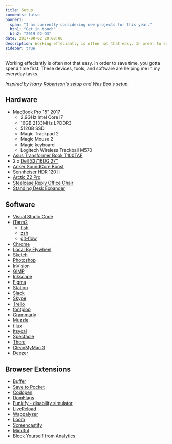 ```yaml
---
title: Setup
comments: false
banner1:
  span: "I am currently considering new projects for this year."
  btn1: "Get in touch"
  btn2: "2019 Q2-Q3"
date: 2017-08-02 20:08:06
description: Working effeciantly is often not that easy. In order to save time, you gotta spend time first. These devices, tools, and software are helping me in my everyday tasks.
sidebar: true
---
```


Working effeciantly is often not that easy. In order to save time, you gotta spend time first. These devices, tools, and software are helping me in my everyday tasks.

_Inspired by [Harry Robertson's setup](//csswizardry.com/uses/) and [Wes Bos's setup](//wesbos.com/uses/)._

## Hardware

- [MacBook Pro 15" 2017](//support.apple.com/kb/SP756?locale=en_US)
  - 2,9GHz Intel Core i7
  - 16GB 2133MHz LPDDR3
  - 512GB SSD
  - Magic Trackpad 2
  - Magic Mouse 2
  - Magic keyboard
  - Logitech Wireless Trackball M570
- [Asus Transformer Book T100TAF](//www.asus.com/us/2-in-1-PCs/ASUS_Transformer_Book_T100TAF/)
- 2 x [Dell S2716DG 27''](//www.dell.com/en-us/shop/dell-27-gaming-monitor-s2716dg/apd/210-agjr/monitors-monitor-accessories)
- [Anker SoundCore Boost](//www.anker.com/products/variant/SoundCore-Boost-Bluetooth-Speaker-/A3145011)
- [Sennheiser HDR 120 II](//en-au.sennheiser.com/wireless-headphones-stereo-rf-rs-120-ii)
- [Arctic Z2 Pro](//www.arctic.ac/eu_en/z-2-pro.html)
- [Steelcase Reply Office Chair](//www.steelcase.com/products/office-chairs/reply/)
- [Standing Desk Expander](//webshop.schachermayer.com/cat/hr-HR/product/podizno-postolje-stola-expander-elektricno-podesavanje-vis-680-1180mm-ral9006/103327003)

## Software

- [Visual Studio Code](//code.visualstudio.com/)
- [iTerm2](//www.iterm2.com/index.html)
  - [fish](//fishshell.com/)
  - [zsh](//ohmyz.sh/)
  - [git-flow](//github.com/nvie/gitflow)
- [Chrome](//www.google.com/chrome/)
- [Local By Flywheel](//local.getflywheel.com/)
- [Sketch](//www.sketchapp.com/)
- [Photoshop](//www.adobe.com/products/photoshop.html)
- [InVision](//invisionapp.com/)
- [GIMP](//www.gimp.org/)
- [Inkscape](//inkscape.org/en/)
- [Figma](//www.figma.com/)
- [Station](//apps.getstation.com/)
- [Slack](//slack.com/)
- [Skype](//www.skype.com/en/)
- [Trello](//trello.com/)
- [fontplop](//www.fontplop.com/)
- [Grammarly](//www.grammarly.com/)
- [Muzzle](//muzzleapp.com/)
- [f.lux](//justgetflux.com/)
- [Itsycal](//www.mowglii.com/itsycal/)
- [Spectacle](//www.spectacleapp.com/)
- [There](//there.pm/)
- [CleanMyMac 3](//macpaw.com/cleanmymac)
- [Deezer](//deezer.com/)

## Browser Extensions
- [Buffer](//buffer.com/)
- [Save to Pocket](https://chrome.google.com/webstore/detail/save-to-pocket/niloccemoadcdkdjlinkgdfekeahmflj?hl=en)
- [Codopen](https://chrome.google.com/webstore/detail/codopen/agnkphdgffianchpipdbkeaclfbobaak?hl=en)
- [DomFlags](https://chrome.google.com/webstore/detail/domflags/nindoglnpjcjoaheijieagogboabafkc)
- [Funkify - disability simulator](https://chrome.google.com/webstore/detail/funkify-disability-simula/ojcijjdchelkddboickefhnbdpeajdjg?hl=en)
- [LiveReload](https://chrome.google.com/webstore/detail/livereload/jnihajbhpnppcggbcgedagnkighmdlei?hl=en)
- [Wappalyzer](https://chrome.google.com/webstore/detail/wappalyzer/gppongmhjkpfnbhagpmjfkannfbllamg)
- [Loom](https://chrome.google.com/webstore/detail/loom-video-recorder-scree/liecbddmkiiihnedobmlmillhodjkdmb)
- [Screencastify](https://chrome.google.com/webstore/detail/screencastify-screen-vide/mmeijimgabbpbgpdklnllpncmdofkcpn?hl=en)
- [Mindful](https://chrome.google.com/webstore/detail/mindful-beta/cieekmjjdkckhpidgaffphlaljdfhhab)
- [Block Yourself from Analytics](//chrome.google.com/webstore/detail/block-yourself-from-analy/fadgflmigmogfionelcpalhohefbnehm?hl=en)
